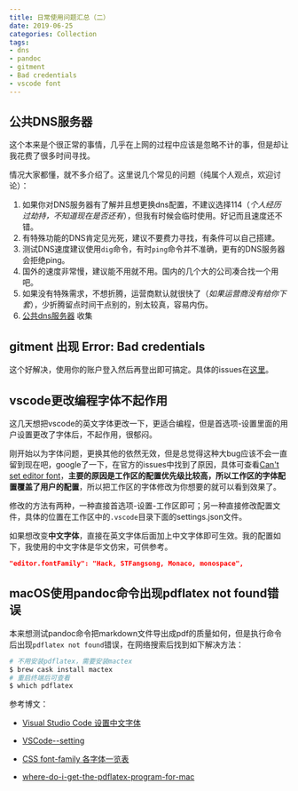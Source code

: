 ```yaml
---
title: 日常使用问题汇总（二）
date: 2019-06-25
categories: Collection
tags:
- dns
- pandoc
- gitment
- Bad credentials
- vscode font
---
```


## 公共DNS服务器

这个本来是个很正常的事情，几乎在上网的过程中应该是忽略不计的事，但是却让我花费了很多时间寻找。

情况大家都懂，就不多介绍了。这里说几个常见的问题（纯属个人观点，欢迎讨论）：

<!---more-->

1. 如果你对DNS服务器有了解并且想更换dns配置，不建议选择114（_个人经历过劫持，不知道现在是否还有_），但我有时候会临时使用。好记而且速度还不错。
2. 有特殊功能的DNS肯定见光死，建议不要费力寻找，有条件可以自己搭建。
3. 测试DNS速度建议使用`dig`命令，有时`ping`命令并不准确，更有的DNS服务器会拒绝ping。
4. 国外的速度非常慢，建议能不用就不用。国内的几个大的公司凑合找一个用吧。
5. 如果没有特殊需求，不想折腾，运营商默认就很快了（_如果运营商没有给你下套_），少折腾留点时间干点别的，别太较真，容易内伤。
6. [公共dns服务器](https://www.iplaysoft.com/public-dns.html) 收集

## gitment 出现 Error: Bad credentials

这个好解决，使用你的账户登入然后再登出即可搞定。具体的issues在[这里](https://github.com/imsun/gitment/issues/145)。

## vscode更改编程字体不起作用

这几天想把vscode的英文字体更改一下，更适合编程，但是首选项-设置里面的用户设置更改了字体后，不起作用，很郁闷。

刚开始以为字体问题，更换其他的依然无效，但是总觉得这种大bug应该不会一直留到现在吧，google了一下，在官方的issues中找到了原因，具体可查看[Can't set editor font](https://github.com/Microsoft/vscode/issues/50407)，**主要的原因是工作区的配置优先级比较高，所以工作区的字体配置覆盖了用户的配置**，所以把工作区的字体修改为你想要的就可以看到效果了。

修改的方法有两种，一种直接首选项-设置-工作区即可；另一种直接修改配置文件，具体的位置在工作区中的`.vscode`目录下面的settings.json文件。

如果想改变**中文字体**，直接在英文字体后面加上中文字体即可生效。我的配置如下，我使用的中文字体是华文仿宋，可供参考。

```json
"editor.fontFamily": "Hack, STFangsong, Monaco, monospace",
```

## macOS使用pandoc命令出现pdflatex not found错误

本来想测试pandoc命令把markdown文件导出成pdf的质量如何，但是执行命令后出现`pdflatex not found`错误，在网络搜索后找到如下解决方法：

```bash
# 不用安装pdflatex，需要安装mactex
$ brew cask install mactex
# 重启终端后可查看
$ which pdflatex
```

参考博文：

- [Visual Studio Code 设置中文字体](https://segmentfault.com/a/1190000004168301)

- [VSCode--setting](https://zhuanlan.zhihu.com/p/55062528)

- [CSS font-family 各字体一览表](https://www.jianshu.com/p/44ef95b2c86f)

- [where-do-i-get-the-pdflatex-program-for-mac](https://superuser.com/questions/1038612/where-do-i-get-the-pdflatex-program-for-mac)
